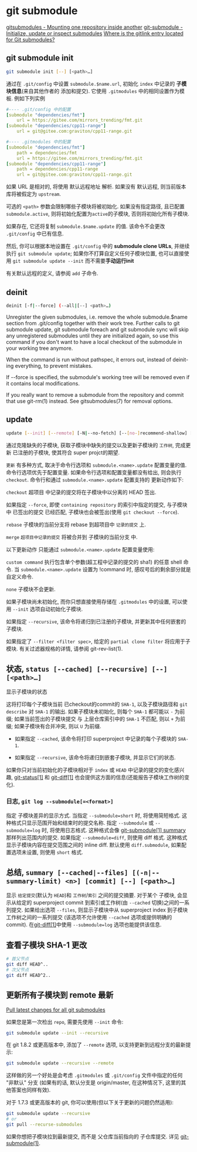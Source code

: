 # git submodule

[gitsubmodules - Mounting one repository inside another](https://book.git-scm.com/docs/gitsubmodules)
[git-submodule - Initialize, update or inspect submodules](https://book.git-scm.com/docs/git-submodule/zh_HANS-CN)
[Where is the gitlink entry located for Git submodules?](https://stackoverflow.com/questions/66955714/where-is-the-gitlink-entry-located-for-git-submodules)

## git submodule init

```bash
git submodule init [--] [<path>…​]
```

通过在 `.git/config` 中设置 `submodule.$name.url`,
初始化 `index` 中记录的 **子模块信息**(来自其他作者的 添加和提交).
它使用 `.gitmodules` 中的相同设置作为模板. 例如下列实例

```yaml
#---- .git/config 中的配置
[submodule "dependencies/fmt"]
    url = https://gitee.com/mirrors_trending/fmt.git
[submodule "dependencies/cpp11-range"]
    url = git@gitee.com:graviton/cpp11-range.git

#---- .gitmodules 中的配置
[submodule "dependencies/fmt"]
    path = dependencies/fmt
    url = https://gitee.com/mirrors_trending/fmt.git
[submodule "dependencies/cpp11-range"]
    path = dependencies/cpp11-range
    url = git@gitee.com:graviton/cpp11-range.git
```

如果 URL 是相对的, 将使用 默认远程地址 解析.
如果没有 默认远程, 则当前版本库将被假定为 `upstream`.

可选的 `<path>` 参数会限制哪些子模块将被初始化.
如果没有指定路径, 且已配置 `submodule.active`,
则将初始化配置为`active`的子模块, 否则将初始化所有子模块.

如果存在, 它还将复制 `submodule.$name.update` 的值.
该命令不会更改 `.git/config` 中已有信息.

然后, 你可以根据本地设置在 `.git/config` 中的 **submodule clone URLs**,
并继续执行 `git submodule update`; 如果你不打算自定义任何子模块位置,
也可以直接使用 `git submodule update --init` 而不需要**手动运行init**

有关默认远程的定义, 请参阅 `add` 子命令.

## deinit

```bash
deinit [-f|--force] (--all|[--] <path>…​)
```

Unregister the given submodules, i.e. remove the whole submodule.$name section from .git/config together with their work tree. Further calls to git submodule update, git submodule foreach and git submodule sync will skip any unregistered submodules until they are initialized again, so use this command if you don't want to have a local checkout of the submodule in your working tree anymore.

When the command is run without pathspec, it errors out, instead of deinit-ing everything, to prevent mistakes.

If --force is specified, the submodule's working tree will be removed even if it contains local modifications.

If you really want to remove a submodule from the repository and commit that use git-rm(1) instead. See gitsubmodules(7) for removal options.

## update

```bash
update [--init] [--remote] [-N|--no-fetch] [--[no-]recommend-shallow] [-f|--force] [--checkout|--rebase|--merge] [--reference <repository>] [--depth <depth>] [--recursive] [--jobs <n>] [--[no-]single-branch] [--filter <filter spec>] [--] [<path>…​]
```

通过克隆缺失的子模块, 获取子模块中缺失的提交以及更新子模块的 `工作树`,
完成更新 已注册的子模块, 使其符合 super projct的期望.

`更新` 有多种方式, 取决于命令行选项和
`submodule.<name>.update` 配置变量的值. 命令行选项优先于配置变量.
如果命令行选项和配置变量都没有给出, 则会执行 `checkout`.
命令行和通过 `submodule.<name>.update` 配置支持的 更新动作如下:

`checkout`
超项目 中记录的提交将在子模块中以分离的 HEAD 签出.

如果指定 `--force`,
即使 `containing repository` 的索引中指定的提交,
与子模块中 已签出的提交 已经匹配,
子模块也会被签出(使用 `git checkout --force`).

`rebase`
子模块的当前分支将 rebase 到超项目中 `记录的提交` 上.

`merge`
`超项目中记录的提交` 将被合并到 子模块的当前分支 中.

以下更新动作 只能通过 `submodule.<name>.update` 配置变量使用:

`custom command`
执行包含单个参数(超工程中记录的提交的 sha1) 的任意 shell 命令.
当 `submodule.<name>.update` 设置为 !command 时,
感叹号后的剩余部分就是自定义命令.

`none`
子模块不会更新.

如果子模块尚未初始化, 而你只想直接使用存储在 `.gitmodules` 中的设置,
可以使用 `--init` 选项自动初始化子模块.

如果指定 `--recursive`, 该命令将递归到已注册的子模块,
并更新其中任何嵌套的子模块.

如果指定了 `--filter <filter spec>`,
给定的 `partial clone filter` 将应用于子模块.
有关过滤器规格的详情, 请参阅 git-rev-list(1).

## 状态, `status [--cached] [--recursive] [--] [<path>…​]`

显示子模块的状态

这将打印每个子模块当前 已checkout的commit的 `SHA-1`, 
以及子模块路径和 `git describe` 对 `SHA-1` 的输出.
如果子模块未初始化, 则每个 `SHA-1` 都可能以 `-` 为前缀;
如果当前签出的子模块提交 与 上层仓库索引中的 `SHA-1` 不匹配,
则以 `+` 为前缀; 如果子模块有合并冲突, 则以 `U` 为前缀. 

+ 如果指定 `--cached`, 该命令将打印 superproject 中记录的每个子模块的 `SHA-1`. 

+ 如果指定 `--recursive`, 该命令将递归到嵌套子模块, 并显示它们的状态. 

如果你只对当前初始化的子模块相对于 `index` 或 `HEAD` 中记录的提交的变化感兴趣, 
[git-status[1]](https://git-scm.com/docs/git-status) 和 [git-diff[1]](https://git-scm.com/docs/git-diff) 也会提供这方面的信息(还能报告子模块工作树的变化). 

### 日志, `git log --submodule[=<format>]`

指定 子模块差异的显示方式. 
当指定 `--submodule=short` 时, 将使用简短格式. 
这种格式只显示范围开始和结束时的提交名称. 
指定 `--submodule` 或 `--submodule=log` 时, 将使用日志格式. 
这种格式会像 [git-submodule[1] summary](https://git-scm.com/docs/git-submodule) 那样列出范围内的提交. 
如果指定 `--submodule=diff`, 则使用 diff 格式. 
这种格式显示子模块内容在提交范围之间的 inline diff. 
默认使用 `diff.submodule`, 如果配置选项未设置, 则使用 `short` 格式. 

## 总结, `summary [--cached|--files] [(-n|--summary-limit) <n>] [commit] [--] [<path>…​]`

显示 `给定提交`(默认为 `HEAD`)和 `工作树`/`索引` 之间的提交摘要.
对于某个 子模块, 会显示从给定的 superproject commit 到索引或工作树(由 `--cached` 切换)之间的一系列提交. 
如果给出选项 `--files`, 则显示子模块中从 superproject index 到子模块工作树之间的一系列提交
(该选项不允许使用 `--cached` 选项或提供明确的 commit). 
在[git-diff[1]](https://git-scm.com/docs/git-diff)中使用 `--submodule=log` 选项也能提供该信息. 

## 查看子模块 SHA-1 更改

```bash
# 首父节点
git diff HEAD^..
# 次父节点
git diff HEAD^2..
```

## 更新所有子模块到 remote 最新

[Pull latest changes for all git submodules](https://stackoverflow.com/questions/1030169/pull-latest-changes-for-all-git-submodules)

如果您是第一次检出 `repo`, 需要先使用 `--init` 命令: 

```bash
git submodule update --init --recursive
```

在 git 1.8.2 或更高版本中, 添加了 `--remote` 选项, 以支持更新到远程分支的最新提示: 

```bash
git submodule update --recursive --remote
```

这样做的另一个好处是会考虑 `.gitmodules` 或 `.git/config` 文件中指定的任何 "非默认" 分支
(如果有的话, 默认分支是 origin/master, 在这种情况下, 这里的其他答案也同样有效). 

对于 1.7.3 或更高版本的 git, 你可以使用(但以下关于更新的问题仍然适用): 

```bash
git submodule update --recursive
# or
git pull --recurse-submodules
```

如果你想把子模块拉到最新提交, 而不是 父仓库当前指向的 子仓库提交. 
详见 [git-submodule(1)](https://www.kernel.org/pub/software/scm/git/docs/git-submodule.html). 
